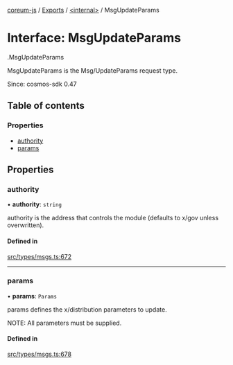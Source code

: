 [coreum-js](../README.md) / [Exports](../modules.md) / [<internal\>](../modules/internal_.md) / MsgUpdateParams

# Interface: MsgUpdateParams

[<internal>](../modules/internal_.md).MsgUpdateParams

MsgUpdateParams is the Msg/UpdateParams request type.

Since: cosmos-sdk 0.47

## Table of contents

### Properties

- [authority](internal_.MsgUpdateParams-4.md#authority)
- [params](internal_.MsgUpdateParams-4.md#params)

## Properties

### authority

• **authority**: `string`

authority is the address that controls the module (defaults to x/gov unless overwritten).

#### Defined in

[src/types/msgs.ts:672](https://github.com/PulsaraIO/coreum-js/blob/64a1208/src/types/msgs.ts#L672)

___

### params

• **params**: `Params`

params defines the x/distribution parameters to update.

NOTE: All parameters must be supplied.

#### Defined in

[src/types/msgs.ts:678](https://github.com/PulsaraIO/coreum-js/blob/64a1208/src/types/msgs.ts#L678)
